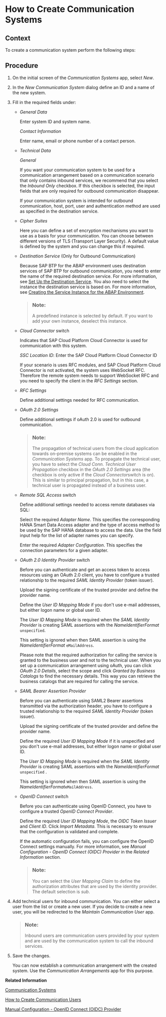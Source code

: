 <!-- loioc2234acd55774ebcbedb66744199273e -->

# How to Create Communication Systems



<a name="loioc2234acd55774ebcbedb66744199273e__HowToCreateCommSystems_context"/>

## Context

To create a communication system perform the following steps:



<a name="loioc2234acd55774ebcbedb66744199273e__HowToCreateCommSystems_steps"/>

## Procedure

1.  On the initial screen of the *Communication Systems* app, select *New*.

2.  In the *New Communication System* dialog define an ID and a name of the new system.

3.  Fill in the required fields under:

    -   *General Data*

        Enter system ID and system name.

        *Contact Information*

        Enter name, email or phone number of a contact person.

    -   *Technical Data* 

        *General*

        If you want your communication system to be used for a communication arrangement based on a communication scenario that only contains inbound services, we recommend that you select the *Inbound Only* checkbox. If this checkbox is selected, the input fields that are only required for outbound communication disappear.

        If your communication system is intended for outbound communication, host, port, user and authentication method are used as specified in the destination service.

    -   *Cipher Suites*

        Here you can define a set of encryption mechanisms you want to use as a basis for your communication. You can choose between different versions of TLS \(Transport Layer Security\). A default value is defined by the system and you can change this if required.

    -   *Destination Service* \(Only for Outbound Communication\)

        Because SAP BTP for the ABAP environment uses destination services of SAP BTP for outbound communication, you need to enter the name of the required destination service. For more information, see [Set Up the Destination Service](https://help.sap.com/viewer/65de2977205c403bbc107264b8eccf4b/Cloud/en-US/3fa7934f5a714bf88d8490958211382f.html). You also need to select the instance the destination service is based on. For more information, see [Creating the Service Instance for the ABAP Environment](https://help.sap.com/viewer/a96b1df8525f41f79484717368e30626/Cloud/en-US/50b32f144e184154987a06e4b55ce447.html).

        > ### Note:  
        > A predefined instance is selected by default. If you want to add your own instance, deselect this instance.

    -   *Cloud Connector* switch

        Indicates that SAP Cloud Platform Cloud Connector is used for communication with this system.

        *SSC Location ID*: Enter the SAP Cloud Platform Cloud Connector ID

        If your scenario is uses RFC modules, and SAP Cloud Platform Cloud Connector is not activated, the system uses WebSocket RFC. Therefore the remote system needs to support WebSocket RFC and you need to specify the client in the *RFC Settings* section.

    -   *RFC Settings*

        Define additional settings needed for RFC communication.

    -   *OAuth 2.0 Settings*

        Define additional settings if oAuth 2.0 is used for outbound communication.

        > ### Note:  
        > The propagation of technical users from the cloud application towards on-premise systems can be enabled in the *Communication Systems* app. To propagate the technical user, you have to select the *Cloud Conn. Technical User Propagation* checkbox in the *OAuth 2.0 Settings* area \(the checkbox is only active if the *Cloud Connector*switch is on\). This is similar to principal propagation, but in this case, a technical user is propagated instead of a business user.

    -   *Remote SQL Access* switch

        Define additional settings needed to access remote databases via SQL:

        Select the required *Adapter Name*. This specifies the corresponding HANA Smart Data Access adapter and the type of access method to be used by the SAP HANA database to access the data. Use the field input help for the list of adapter names you can specify.

        Enter the required *Adapter Configuration*. This specifies the connection parameters for a given adapter.

    -   *OAuth 2.0 Identity Provider* switch

        Before you can authenticate and get an access token to access resources using an OAuth 2.0 client, you have to configure a trusted relationship to the required *SAML Identity Provider* \(token issuer\).

        Upload the signing certificate of the trusted provider and define the provider name.

        Define the *User ID Mapping Mode* if you don't use e-mail addresses, but either logon name or global user ID.

        The *User ID Mapping Mode* is required when the *SAML Identity Provider* is creating SAML assertions with the *NameIdentifierFormat* `unspecified`.

        This setting is ignored when then SAML assertion is using the *NameIdentifierFormat* `eMailAddress`.

        Please note that the required authorization for calling the service is granted to the business user and not to the technical user. When you set up a communication arrangement using oAuth, you can click *OAuth 2.0 Details*, select the scope and click *Granted by Business Catalogs* to find the necessary details. This way you can retrieve the business catalogs that are required for calling the service.

    -   *SAML Bearer Assertion Provider*

        Before you can authenticate using SAML2 Bearer assertions transmitted via the authorization header, you have to configure a trusted relationship to the required *SAML Identity Provider* \(token issuer\).

        Upload the signing certificate of the trusted provider and define the provider name.

        Define the required *User ID Mapping Mode* if it is unspecified and you don't use e-mail addresses, but either logon name or global user ID.

        The *User ID Mapping Mode* is required when the *SAML Identity Provider* is creating SAML assertions with the *NameIdentifierFormat* `unspecified` .

        This setting is ignored when then SAML assertion is using the *NameIdentifierFormat*`eMailAddress`.

    -   *OpenID Connect* switch

        Before you can authenticate using OpenID Connect, you have to configure a trusted *OpenID Connect Provider*.

        Define the required *User ID Mapping Mode*, the *OIDC Token Issuer* and *Client ID*. Click *Import Metadata*. This is necessary to ensure that the configuration is validated and complete.

        If the automatic configuration fails, you can configure the OpenID Connect settings manually. For more information, see *Manual Configuration - OpenID Connect \(OIDC\) Provider* in the *Related Information* section.

        > ### Note:  
        > You can select the *User Mapping Claim* to define the authorization attributes that are used by the identity provider. The default selection is *sub*.


4.  Add technical users for inbound communication. You can either select a user from the list or create a new user. If you decide to create a new user, you will be redirected to the *Maintain Communication User* app.

    > ### Note:  
    > Inbound users are communication users provided by your system and are used by the communication system to call the inbound services.

5.  Save the changes.

    You can now establish a communication arrangement with the created system. Use the *Communication Arrangements* app for this purpose.


**Related Information**  


[Communication Systems](communication-systems-15663c1.md "You can use this app to create communication systems. Communication systems are created to enable the communication among different systems.")

[How to Create Communication Users](how-to-create-communication-users-0377ade.md "")

[Manual Configuration - OpenID Connect \(OIDC\) Provider](manual-configuration-openid-connect-oidc-provider-fa5e4a6.md "")

